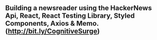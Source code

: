 ## Building a newsreader using the HackerNews Api, React, React Testing Library, Styled Components, Axios & Memo. (http://bit.ly/CognitiveSurge)

